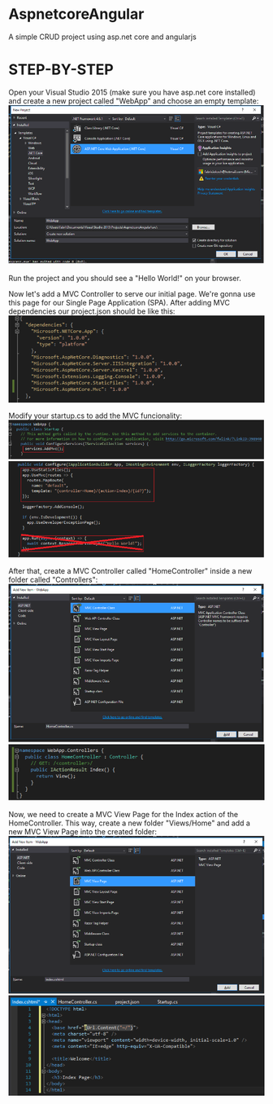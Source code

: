 # AspnetcoreAngular
A simple CRUD project using asp.net core and angularjs

# STEP-BY-STEP
Open your Visual Studio 2015 (make sure you have asp.net core installed) and create a new project called "WebApp" and choose an empty template:
![New Project](https://github.com/fabriciokoch/AspnetcoreAngular/blob/master/docs/images/Image1.png "New Project")

Run the project and you should see a "Hello World!" on your browser.

Now let's add a MVC Controller to serve our initial page. We're gonna use this page for our Single Page Application (SPA).
After adding MVC dependencies our project.json should be like this:
![MVC Dependencies](https://github.com/fabriciokoch/AspnetcoreAngular/blob/master/docs/images/Image2.png "MVC Dependencies")

Modify your startup.cs to add the MVC funcionality:
![add mvc](https://github.com/fabriciokoch/AspnetcoreAngular/blob/master/docs/images/Image3.png "add mvc")
![use mvc](https://github.com/fabriciokoch/AspnetcoreAngular/blob/master/docs/images/Image4.png "use mvc")

After that, create a MVC Controller called "HomeController" inside a new folder called "Controllers": 
![new mvc controller](https://github.com/fabriciokoch/AspnetcoreAngular/blob/master/docs/images/Image5.png "new mvc controller")
![homecontroller](https://github.com/fabriciokoch/AspnetcoreAngular/blob/master/docs/images/Image6.png "homecontroller")

Now, we need to create a MVC View Page for the Index action of the HomeController. This way, create a new folder "Views/Home" and add a new MVC View Page into the created folder:
![new mvc view](https://github.com/fabriciokoch/AspnetcoreAngular/blob/master/docs/images/Image7.png "new mvc view")
![index](https://github.com/fabriciokoch/AspnetcoreAngular/blob/master/docs/images/Image8.png "index")